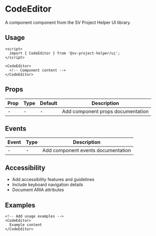 # CodeEditor

A component component from the SV Project Helper UI library.

## Usage

```svelte
<script>
  import { CodeEditor } from '@sv-project-helper/ui';
</script>

<CodeEditor>
  <!-- Component content -->
</CodeEditor>
```

## Props

| Prop | Type | Default | Description |
|------|------|---------|-------------|
| - | - | - | Add component props documentation |

## Events

| Event | Type | Description |
|-------|------|-------------|
| - | - | Add component events documentation |

## Accessibility

- Add accessibility features and guidelines
- Include keyboard navigation details
- Document ARIA attributes

## Examples

```svelte
<!-- Add usage examples -->
<CodeEditor>
  Example content
</CodeEditor>
```